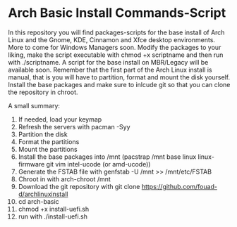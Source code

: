 # Arch Basic Install Commands-Script

In this repository you will find packages-scripts for the base install of Arch Linux and the Gnome, KDE, Cinnamon and Xfce desktop environments. More to come for Windows Managers soon.
Modify the packages to your liking, make the script executable with chmod +x scriptname and then run with ./scriptname.
A script for the base install on MBR/Legacy will be available soon.
Remember that the first part of the Arch Linux install is manual, that is you will have to partition, format and mount the disk yourself. Install the base packages and make sure to inlcude git so that you can clone the repository in chroot.

A small summary:

1. If needed, load your keymap
2. Refresh the servers with pacman -Syy
3. Partition the disk
4. Format the partitions
5. Mount the partitions
6. Install the base packages into /mnt (pacstrap /mnt base linux linux-firmware git vim intel-ucode (or amd-ucode))
7. Generate the FSTAB file with genfstab -U /mnt >> /mnt/etc/FSTAB
8. Chroot in with arch-chroot /mnt
9. Download the git repository with git clone https://github.com/fouad-d/archlinuxinstall
10. cd arch-basic
11. chmod +x install-uefi.sh
12. run with ./install-uefi.sh
